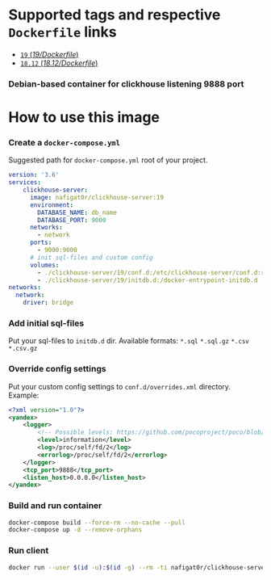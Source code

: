 # Supported tags and respective `Dockerfile` links
-	[`19` (*19/Dockerfile*)](https://github.com/nafigator/docker-library/blob/master/clickhouse-server/19/Dockerfile)
-	[`18.12` (*18.12/Dockerfile*)](https://github.com/nafigator/docker-library/blob/master/clickhouse-server/18.12/Dockerfile)

### Debian-based container for clickhouse listening 9888 port

# How to use this image
### Create a `docker-compose.yml`

Suggested path for `docker-compose.yml` root of your project.
```yaml
version: '3.6'
services:
    clickhouse-server:
      image: nafigat0r/clickhouse-server:19
      environment:
        DATABASE_NAME: db_name
        DATABASE_PORT: 9000
      networks:
        - network
      ports:
        - 9000:9000
      # init sql-files and custom config
      volumes:
        - ./clickhouse-server/19/conf.d:/etc/clickhouse-server/conf.d:ro
        - ./clickhouse-server/19/initdb.d:/docker-entrypoint-initdb.d
networks:
  network:
    driver: bridge
```
### Add initial sql-files
Put your sql-files to `initdb.d` dir.  Available formats:
`*.sql`
`*.sql.gz`
`*.csv`
`*.csv.gz`
### Override config settings
Put your custom config settings to `conf.d/overrides.xml` directory. Example:
```xml
<?xml version="1.0"?>
<yandex>
    <logger>
        <!-- Possible levels: https://github.com/pocoproject/poco/blob/develop/Foundation/include/Poco/Logger.h#L105 -->
        <level>information</level>
        <log>/proc/self/fd/2</log>
        <errorlog>/proc/self/fd/2</errorlog>
    </logger>
    <tcp_port>9888</tcp_port>
    <listen_host>0.0.0.0</listen_host>
</yandex>

```

### Build and run container
```bash
docker-compose build --force-rm --no-cache --pull
docker-compose up -d --remove-orphans
```

### Run client
```bash
docker run --user $(id -u):$(id -g) --rm -ti nafigat0r/clickhouse-server:19 client --port 9888
```
